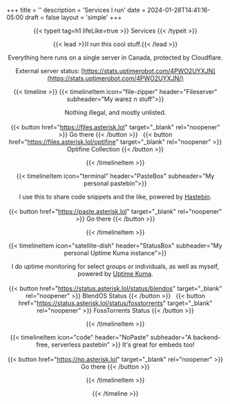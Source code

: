 +++
title = ''
description = 'Services I run'
date = 2024-01-28T14:41:16-05:00
draft = false
layout = 'simple'
+++

<div align="center">
{{< typeit
  tag=h1
  lifeLike=true
>}}
Services
{{< /typeit >}}

{{< lead >}}I run this cool stuff.{{< /lead >}}

Everything here runs on a single server in Canada, protected by Cloudflare.
  
External server status: [https://stats.uptimerobot.com/4PWO2UYXJN](https://stats.uptimerobot.com/4PWO2UYXJN/)

{{< timeline >}}
{{< timelineItem icon="file-zipper" header="Fileserver" subheader="My warez n stuff">}}

Nothing illegal, and mostly unlisted.
<br><br>
{{< button href="https://files.asterisk.lol" target="_blank" rel="noopener" >}}
Go there
{{< /button >}}
&nbsp; 
{{< button href="https://files.asterisk.lol/optifine" target="_blank" rel="noopener" >}}
Optifine Collection
{{< /button >}}

{{< /timelineItem >}}

{{< timelineItem icon="terminal" header="PasteBox" subheader="My personal pastebin">}}

I use this to share code snippets and the like, powered by <a href="https://github.com/toptal/haste-server" target="_blank" rel="noopener noreferrer">Hastebin</a>.
<br><br>
{{< button href="https://paste.asterisk.lol" target="_blank" rel="noopener" >}}
Go there
{{< /button >}}

{{< /timelineItem >}}

{{< timelineItem icon="satellite-dish" header="StatusBox" subheader="My personal Uptime Kuma instance">}}

I do uptime monitoring for select groups or individuals, as well as myself, powered by <a href="https://uptime.kuma.pet/" target="_blank" rel="noopener noreferrer">Uptime Kuma</a>.
<br><br>
{{< button href="https://status.asterisk.lol/status/blendos" target="_blank" rel="noopener" >}}
BlendOS Status
{{< /button >}}
&nbsp;
{{< button href="https://status.asterisk.lol/status/fosstorrents" target="_blank" rel="noopener" >}}
FossTorrents Status
{{< /button >}}

{{< /timelineItem >}}

{{< timelineItem icon="code" header="NoPaste" subheader="A backend-free, serverless pastebin" >}}
It's great for embeds too!
<br><br>
{{< button href="https://np.asterisk.lol" target="_blank" rel="noopener" >}}
Go there
{{< /button >}}

{{< /timelineItem >}}

{{< /timeline >}}

</div>
